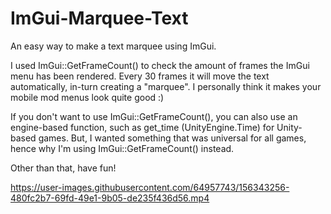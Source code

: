 # ImGui-Marquee-Text
An easy way to make a text marquee using ImGui.

I used ImGui::GetFrameCount() to check the amount of frames the ImGui menu has been rendered. Every 30 frames it will move the text automatically, in-turn creating a "marquee". I personally think it makes your mobile mod menus look quite good :)

If you don't want to use ImGui::GetFrameCount(), you can also use an engine-based function, such as get_time (UnityEngine.Time) for Unity-based games. But, I wanted something that was universal for all games, hence why I'm using ImGui::GetFrameCount() instead.

Other than that, have fun!

https://user-images.githubusercontent.com/64957743/156343256-480fc2b7-69fd-49e1-9b05-de235f436d56.mp4
